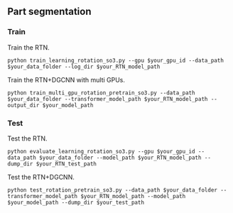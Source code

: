 ## Part segmentation

### Train

Train the RTN. 

```
python train_learning_rotation_so3.py --gpu $your_gpu_id --data_path $your_data_folder --log_dir $your_RTN_model_path
```

Train the RTN+DGCNN with multi GPUs. 

```
python train_multi_gpu_rotation_pretrain_so3.py --data_path $your_data_folder --transformer_model_path $your_RTN_model_path --output_dir $your_model_path
```

### Test

Test the RTN. 

```
python evaluate_learning_rotation_so3.py --gpu $your_gpu_id --data_path $your_data_folder --model_path $your_RTN_model_path --dump_dir $your_RTN_test_path
```

Test the RTN+DGCNN. 

```
python test_rotation_pretrain_so3.py --data_path $your_data_folder --transformer_model_path $your_RTN_model_path --model_path $your_model_path --dump_dir $your_test_path
```